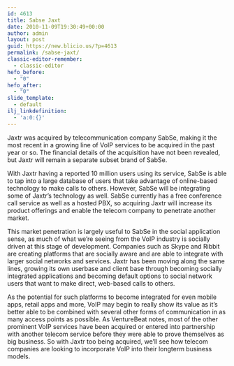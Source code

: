 ```yaml
---
id: 4613
title: Sabse Jaxt
date: 2010-11-09T19:30:49+00:00
author: admin
layout: post
guid: https://new.blicio.us/?p=4613
permalink: /sabse-jaxt/
classic-editor-remember:
  - classic-editor
hefo_before:
  - "0"
hefo_after:
  - "0"
slide_template:
  - default
ilj_linkdefinition:
  - 'a:0:{}'
---
```

Jaxtr was acquired by telecommunication company SabSe, making it the most recent in a growing line of VoIP services to be acquired in the past year or so. The financial details of the acquisition have not been revealed, but Jaxtr will remain a separate subset brand of SabSe.

With Jaxtr having a reported 10 million users using its service, SabSe is able to tap into a large database of users that take advantage of online-based technology to make calls to others. However, SabSe will be integrating some of Jaxtr’s technology as well. SabSe currently has a free conference call service as well as a hosted PBX, so acquiring Jaxtr will increase its product offerings and enable the telecom company to penetrate another market.

This market penetration is largely useful to SabSe in the social application sense, as much of what we’re seeing from the VoIP industry is socially driven at this stage of development. Companies such as Skype and Ribbit are creating platforms that are socially aware and are able to integrate with larger social networks and services. Jaxtr has been moving along the same lines, growing its own userbase and client base through becoming socially integrated applications and becoming default options to social network users that want to make direct, web-based calls to others.

As the potential for such platforms to become integrated for even mobile apps, retail apps and more, VoIP may begin to really show its value as it’s better able to be combined with several other forms of communication in as many access points as possible. As VentureBeat notes, most of the other prominent VoIP services have been acquired or entered into partnership with another telecom service before they were able to prove themselves as big business. So with Jaxtr too being acquired, we’ll see how telecom companies are looking to incorporate VoIP into their longterm business models.